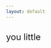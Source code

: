 ```yaml
---
layout: default
---
```

<!-- https://www.youtube.com/results?search_query=hijokoidan+romance -->
<div id="the-gutter" style="margin-top: 32px; font-size: 24px;">you little </div>

<script>
    const NAUGHTY_NAUGHTY = [
        "ass",
        "asshole",
        "big",
        "bitch",
        "bloody",
        "cock",
        "cunt",
        "dickhead",
        "dumbass",
        "fuck",
        "fuckass",
        "fucking",
        "god damn",
        "little",
        "motherfucker",
        "motherfucking",
        "piece of shit",
        "piss",
        "shit",
    ]

    const PLURAL = [
        "motherfuckers",
        "pieces of shit",
        "cunts",
        "dickheads",
        "bitches",
        "weakies",
    ]
    const gutter = document.querySelector("#the-gutter")
    function giveEmHell() {
        return NAUGHTY_NAUGHTY[Math.floor(Math.random() * NAUGHTY_NAUGHTY.length)]
    }
    while (gutter.clientHeight < window.innerHeight - 70) {
        gutter.innerText += ` ${giveEmHell()} `
    }
    gutter.innerText += ` ${PLURAL[Math.floor(Math.random() * PLURAL.length)]}!`

</script>